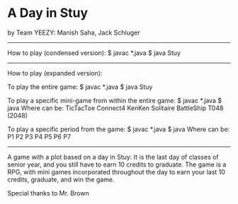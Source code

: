 # A Day in Stuy
by Team YEEZY: Manish Saha, Jack Schluger


*******
How to play (condensed version):
$ javac *.java
$ java Stuy

******
How to play (expanded version):

To play the entire game:
$ javac *.java
$ java Stuy

To play a specific mini-game from within the entire game:
$ javac *.java
$ java <game>
Where <game> can be:
      TicTacToe
      Connect4
      KenKen
      Solitaire
      BattleShip
      T048 (2048)

To play a specific period from the game:
$ javac *.java
$ java <period>
Where <period> can be:
      P1
      P2
      P3
      P4
      P5
      P6
      P7
******


A game with a plot based on a day in Stuy: It is the last day of classes of senior year, and you still have to earn 10 credits to graduate. The game is a RPG, with mini games incorporated throughout the day to earn your last 10 credits, graduate, and win the game.

Special thanks to Mr. Brown
